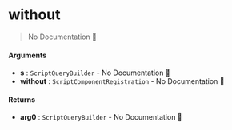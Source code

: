 # without

> No Documentation 🚧

#### Arguments

- **s** : `ScriptQueryBuilder` \- No Documentation 🚧
- **without** : `ScriptComponentRegistration` \- No Documentation 🚧

#### Returns

- **arg0** : `ScriptQueryBuilder` \- No Documentation 🚧